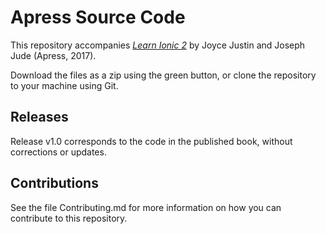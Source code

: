 # Apress Source Code

This repository accompanies [*Learn Ionic 2*](http://www.apress.com/9781484226162) by Joyce Justin and Joseph  Jude (Apress, 2017).

[comment]: #cover


Download the files as a zip using the green button, or clone the repository to your machine using Git.

## Releases

Release v1.0 corresponds to the code in the published book, without corrections or updates.

## Contributions

See the file Contributing.md for more information on how you can contribute to this repository.

